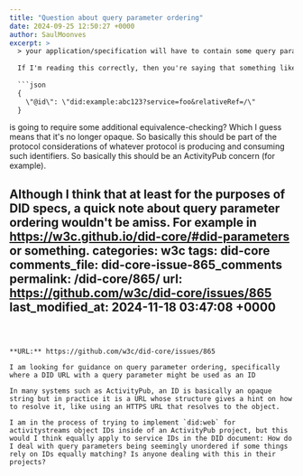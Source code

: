 ```yaml
---
title: "Question about query parameter ordering"
date: 2024-09-25 12:50:27 +0000
author: SaulMoonves
excerpt: >
  > your application/specification will have to contain some query parameter canonicalization rules to ensure equivalence holds in your application area
  
  If I'm reading this correctly, then you're saying that something like:
  
  ```json
  {
    \"@id\": \"did:example:abc123?service=foo&relativeRef=/\"
  }
  ```
  
  is going to require some additional equivalence-checking? Which I guess means that it's no longer opaque. So basically this should be part of the protocol considerations of whatever protocol is producing and consuming such identifiers. So basically this should be an ActivityPub concern (for example).
  
  Although I think that at least for the purposes of DID specs, a quick note about query parameter ordering wouldn't be amiss. For example in https://w3c.github.io/did-core/#did-parameters or something.
categories: w3c
tags: did-core
comments_file: did-core-issue-865_comments
permalink: /did-core/865/
url: https://github.com/w3c/did-core/issues/865
last_modified_at: 2024-11-18 03:47:08 +0000
---
```



**URL:** https://github.com/w3c/did-core/issues/865

I am looking for guidance on query parameter ordering, specifically where a DID URL with a query parameter might be used as an ID

In many systems such as ActivityPub, an ID is basically an opaque string but in practice it is a URL whose structure gives a hint on how to resolve it, like using an HTTPS URL that resolves to the object.

I am in the process of trying to implement `did:web` for activitystreams object IDs inside of an ActivityPub project, but this would I think equally apply to service IDs in the DID document: How do I deal with query parameters being seemingly unordered if some things rely on IDs equally matching? Is anyone dealing with this in their projects?